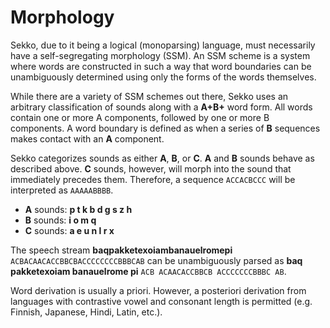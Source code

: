 # Morphology

Sekko, due to it being a logical (monoparsing) language, must necessarily have a self-segregating morphology (SSM). An SSM scheme is a system where words are constructed in such a way that word boundaries can be unambiguously determined using only the forms of the words themselves. 

While there are a variety of SSM schemes out there, Sekko uses an arbitrary classification of sounds along with a **A+B+** word form. All words contain one or more A components, followed by one or more B components. A word boundary is defined as when a series of **B** sequences makes contact with an **A** component.

Sekko categorizes sounds as either **A**, **B**, or **C**. **A** and **B** sounds behave as described above. **C** sounds, however, will morph into the sound that immediately precedes them. Therefore, a sequence `ACCACBCCC` will be interpreted as `AAAAABBBB`.

- **A** sounds: **p t k b d g s z h**
- **B** sounds: **i o m q**
- **C** sounds: **a e u n l r x**

The speech stream **baqpakketexoiambanauelromepi** `ACBACAACACCBBCBACCCCCCCCBBBCAB`  can be unambiguously parsed as **baq pakketexoiam banauelrome pi** `ACB ACAACACCBBCB ACCCCCCCBBBC AB`.

Word derivation is usually a priori. However, a posteriori derivation from languages with contrastive vowel and consonant length is permitted (e.g. Finnish, Japanese, Hindi, Latin, etc.).



